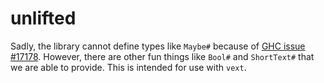 # unlifted

Sadly, the library cannot define types like `Maybe#` because of
[GHC issue #17178](https://gitlab.haskell.org/ghc/ghc/issues/17178).
However, there are other fun things like `Bool#` and `ShortText#`
that we are able to provide. This is intended for use with `vext`.
